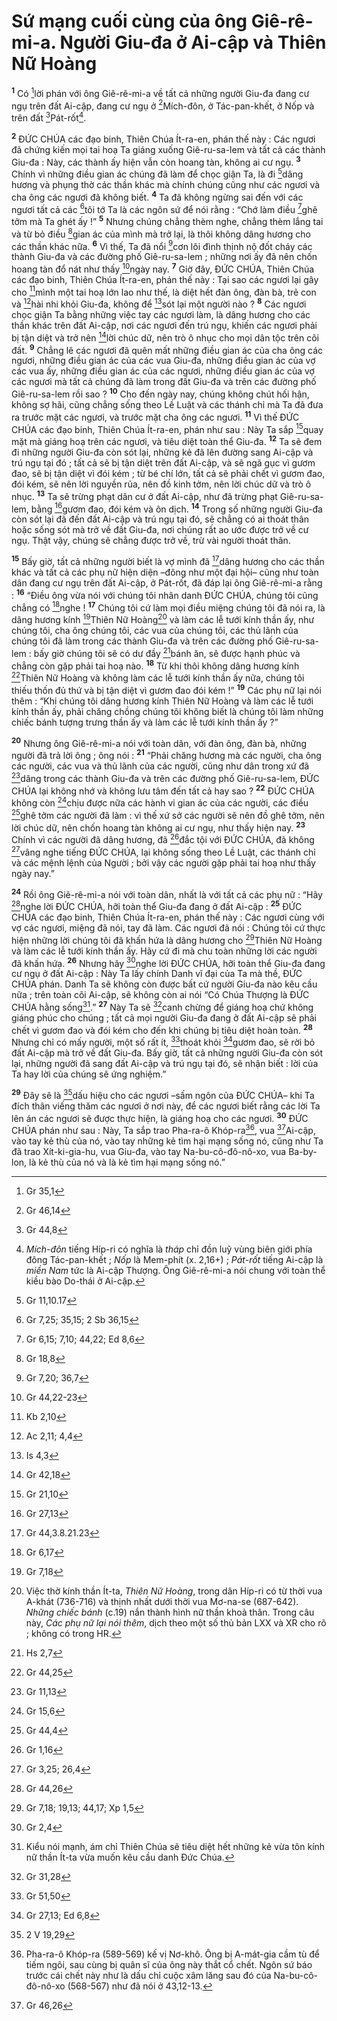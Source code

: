 # Sứ mạng cuối cùng của ông Giê-rê-mi-a. Người Giu-đa ở Ai-cập và Thiên Nữ Hoàng
<sup><b>1</b></sup> Có [^1*]lời phán với ông Giê-rê-mi-a về tất cả những người Giu-đa đang cư ngụ trên đất Ai-cập, đang cư ngụ ở [^2*]Mích-đôn, ở Tác-pan-khết, ở Nốp và trên đất [^3*]Pát-rốt[^1].

<sup><b>2</b></sup> ĐỨC CHÚA các đạo binh, Thiên Chúa Ít-ra-en, phán thế này : Các ngươi đã chứng kiến mọi tai hoạ Ta giáng xuống Giê-ru-sa-lem và tất cả các thành Giu-đa : Này, các thành ấy hiện vẫn còn hoang tàn, không ai cư ngụ. <sup><b>3</b></sup> Chính vì những điều gian ác chúng đã làm để chọc giận Ta, là đi [^4*]dâng hương và phụng thờ các thần khác mà chính chúng cũng như các ngươi và cha ông các ngươi đã không biết. <sup><b>4</b></sup> Ta đã không ngừng sai đến với các ngươi tất cả các [^5*]tôi tớ Ta là các ngôn sứ để nói rằng : “Chớ làm điều [^6*]ghê tởm mà Ta ghét ấy !” <sup><b>5</b></sup> Nhưng chúng chẳng thèm nghe, chẳng thèm lắng tai và từ bỏ điều [^7*]gian ác của mình mà trở lại, là thôi không dâng hương cho các thần khác nữa. <sup><b>6</b></sup> Vì thế, Ta đã nổi [^8*]cơn lôi đình thịnh nộ đốt cháy các thành Giu-đa và các đường phố Giê-ru-sa-lem ; những nơi ấy đã nên chốn hoang tàn đổ nát như thấy [^9*]ngày nay. <sup><b>7</b></sup> Giờ đây, ĐỨC CHÚA, Thiên Chúa các đạo binh, Thiên Chúa Ít-ra-en, phán thế này : Tại sao các ngươi lại gây cho [^10*]mình một tai hoạ lớn lao như thế, là diệt hết đàn ông, đàn bà, trẻ con và [^11*]hài nhi khỏi Giu-đa, không để [^12*]sót lại một người nào ? <sup><b>8</b></sup> Các ngươi chọc giận Ta bằng những việc tay các ngươi làm, là dâng hương cho các thần khác trên đất Ai-cập, nơi các ngươi đến trú ngụ, khiến các ngươi phải bị tận diệt và trở nên [^13*]lời chúc dữ, nên trò ô nhục cho mọi dân tộc trên cõi đất. <sup><b>9</b></sup> Chẳng lẽ các ngươi đã quên mất những điều gian ác của cha ông các ngươi, những điều gian ác của các vua Giu-đa, những điều gian ác của vợ các vua ấy, những điều gian ác của các ngươi, những điều gian ác của vợ các ngươi mà tất cả chúng đã làm trong đất Giu-đa và trên các đường phố Giê-ru-sa-lem rồi sao ? <sup><b>10</b></sup> Cho đến ngày nay, chúng không chút hối hận, không sợ hãi, cũng chẳng sống theo Lề Luật và các thánh chỉ mà Ta đã đưa ra trước mặt các ngươi, và trước mặt cha ông các ngươi. <sup><b>11</b></sup> Vì thế ĐỨC CHÚA các đạo binh, Thiên Chúa Ít-ra-en, phán như sau : Này Ta sắp [^14*]quay mặt mà giáng hoạ trên các ngươi, và tiêu diệt toàn thể Giu-đa. <sup><b>12</b></sup> Ta sẽ đem đi những người Giu-đa còn sót lại, những kẻ đã lên đường sang Ai-cập và trú ngụ tại đó ; tất cả sẽ bị tận diệt trên đất Ai-cập, và sẽ ngã gục vì gươm đao, sẽ bị tận diệt vì đói kém ; từ bé chí lớn, tất cả sẽ phải chết vì gươm đao, đói kém, sẽ nên lời nguyền rủa, nên đồ kinh tởm, nên lời chúc dữ và trò ô nhục. <sup><b>13</b></sup> Ta sẽ trừng phạt dân cư ở đất Ai-cập, như đã trừng phạt Giê-ru-sa-lem, bằng [^15*]gươm đao, đói kém và ôn dịch. <sup><b>14</b></sup> Trong số những người Giu-đa còn sót lại đã đến đất Ai-cập và trú ngụ tại đó, sẽ chẳng có ai thoát thân hoặc sống sót mà trở về đất Giu-đa, nơi chúng rất ao ước được trở về cư ngụ. Thật vậy, chúng sẽ chẳng được trở về, trừ vài người thoát thân.

<sup><b>15</b></sup> Bấy giờ, tất cả những người biết là vợ mình đã [^16*]dâng hương cho các thần khác và tất cả các phụ nữ hiện diện –đông như một đại hội– cũng như toàn dân đang cư ngụ trên đất Ai-cập, ở Pát-rốt, đã đáp lại ông Giê-rê-mi-a rằng : <sup><b>16</b></sup> “Điều ông vừa nói với chúng tôi nhân danh ĐỨC CHÚA, chúng tôi cũng chẳng có [^17*]nghe ! <sup><b>17</b></sup> Chúng tôi cứ làm mọi điều miệng chúng tôi đã nói ra, là dâng hương kính [^18*]Thiên Nữ Hoàng[^2] và làm các lễ tưới kính thần ấy, như chúng tôi, cha ông chúng tôi, các vua của chúng tôi, các thủ lãnh của chúng tôi đã làm trong các thành Giu-đa và trên các đường phố Giê-ru-sa-lem : bấy giờ chúng tôi sẽ có dư đầy [^19*]bánh ăn, sẽ được hạnh phúc và chẳng còn gặp phải tai hoạ nào. <sup><b>18</b></sup> Từ khi thôi không dâng hương kính [^20*]Thiên Nữ Hoàng và không làm các lễ tưới kính thần ấy nữa, chúng tôi thiếu thốn đủ thứ và bị tận diệt vì gươm đao đói kém !” <sup><b>19</b></sup> Các phụ nữ lại nói thêm : “Khi chúng tôi dâng hương kính Thiên Nữ Hoàng và làm các lễ tưới kính thần ấy, phải chăng chồng chúng tôi không biết là chúng tôi làm những chiếc bánh tượng trưng thần ấy và làm các lễ tưới kính thần ấy ?”

<sup><b>20</b></sup> Nhưng ông Giê-rê-mi-a nói với toàn dân, với đàn ông, đàn bà, những người đã trả lời ông ; ông nói : <sup><b>21</b></sup> “Phải chăng hương mà các người, cha ông các người, các vua và thủ lãnh của các người, cũng như dân trong xứ đã [^21*]dâng trong các thành Giu-đa và trên các đường phố Giê-ru-sa-lem, ĐỨC CHÚA lại không nhớ và không lưu tâm đến tất cả hay sao ? <sup><b>22</b></sup> ĐỨC CHÚA không còn [^22*]chịu được nữa các hành vi gian ác của các người, các điều [^23*]ghê tởm các người đã làm : vì thế xứ sở các người sẽ nên đồ ghê tởm, nên lời chúc dữ, nên chốn hoang tàn không ai cư ngụ, như thấy hiện nay. <sup><b>23</b></sup> Chính vì các người đã dâng hương, đã [^24*]đắc tội với ĐỨC CHÚA, đã không [^25*]vâng nghe tiếng ĐỨC CHÚA, lại không sống theo Lề Luật, các thánh chỉ và các mệnh lệnh của Người ; bởi vậy các người gặp phải tai hoạ như thấy ngày nay.”

<sup><b>24</b></sup> Rồi ông Giê-rê-mi-a nói với toàn dân, nhất là với tất cả các phụ nữ : “Hãy [^26*]nghe lời ĐỨC CHÚA, hỡi toàn thể Giu-đa đang ở đất Ai-cập : <sup><b>25</b></sup> ĐỨC CHÚA các đạo binh, Thiên Chúa Ít-ra-en, phán thế này : Các ngươi cùng với vợ các ngươi, miệng đã nói, tay đã làm. Các ngươi đã nói : Chúng tôi cứ thực hiện những lời chúng tôi đã khấn hứa là dâng hương cho [^27*]Thiên Nữ Hoàng và làm các lễ tưới kính thần ấy. Hãy cứ đi mà chu toàn những lời các người đã khấn hứa. <sup><b>26</b></sup> Nhưng hãy [^28*]nghe lời ĐỨC CHÚA, hỡi toàn thể Giu-đa đang cư ngụ ở đất Ai-cập : Này Ta lấy chính Danh vĩ đại của Ta mà thề, ĐỨC CHÚA phán. Danh Ta sẽ không còn được bất cứ người Giu-đa nào kêu cầu nữa ; trên toàn cõi Ai-cập, sẽ không còn ai nói “Có Chúa Thượng là ĐỨC CHÚA hằng sống[^3].” <sup><b>27</b></sup> Này Ta sẽ [^29*]canh chừng để giáng hoạ chứ không giáng phúc cho chúng ; tất cả mọi người Giu-đa đang ở đất Ai-cập sẽ phải chết vì gươm đao và đói kém cho đến khi chúng bị tiêu diệt hoàn toàn. <sup><b>28</b></sup> Nhưng chỉ có mấy người, một số rất ít, [^30*]thoát khỏi [^31*]gươm đao, sẽ rời bỏ đất Ai-cập mà trở về đất Giu-đa. Bấy giờ, tất cả những người Giu-đa còn sót lại, những người đã sang đất Ai-cập và trú ngụ tại đó, sẽ nhận biết : lời của Ta hay lời của chúng sẽ ứng nghiệm.”

<sup><b>29</b></sup> Đây sẽ là [^32*]dấu hiệu cho các ngươi –sấm ngôn của ĐỨC CHÚA– khi Ta đích thân viếng thăm các ngươi ở nơi này, để các ngươi biết rằng các lời Ta lên án các ngươi sẽ được thực hiện, là giáng hoạ cho các ngươi. <sup><b>30</b></sup> ĐỨC CHÚA phán như sau : Này, Ta sắp trao Pha-ra-ô Khóp-ra[^4], vua [^33*]Ai-cập, vào tay kẻ thù của nó, vào tay những kẻ tìm hại mạng sống nó, cũng như Ta đã trao Xít-ki-gia-hu, vua Giu-đa, vào tay Na-bu-cô-đô-nô-xo, vua Ba-by-lon, là kẻ thù của nó và là kẻ tìm hại mạng sống nó.”

[^1]: <i>Mích-đôn</i> tiếng Híp-ri có nghĩa là <i>tháp</i> chỉ đồn luỹ vùng biên giới phía đông Tác-pan-khết ; <i>Nốp</i> là Mem-phít (x. 2,16+) ; <i>Pát-rốt</i> tiếng Ai-cập là <i>miền Nam</i> tức là Ai-cập Thượng. Ông Giê-rê-mi-a nói chung với toàn thể kiều bào Do-thái ở Ai-cập.
[^2]: Việc thờ kính thần Ít-ta, <i>Thiên Nữ Hoàng</i>, trong dân Híp-ri có từ thời vua A-khát (736-716) và thịnh nhất dưới thời vua Mơ-na-se (687-642). <i>Những chiếc bánh</i> (c.19) nắn thành hình nữ thần khoả thân. Trong câu này, <i>Các phụ nữ lại nói thêm</i>, dịch theo một số thủ bản LXX và XR cho rõ ; không có trong HR.
[^3]: Kiểu nói mạnh, ám chỉ Thiên Chúa sẽ tiêu diệt hết những kẻ vừa tôn kính nữ thần Ít-ta vừa muốn kêu cầu danh Đức Chúa.
[^4]: Pha-ra-ô Khóp-ra (589-569) kế vị Nơ-khô. Ông bị A-mát-gia cầm tù để tiếm ngôi, sau cùng bị quân sĩ của ông này thắt cổ chết. Ngôn sứ báo trước cái chết này như là dấu chỉ cuộc xâm lăng sau đó của Na-bu-cô-đô-nô-xo (568-567) như đã nói ở 43,12-13.
[^1*]: Gr 35,1
[^2*]: Gr 46,14
[^3*]: Gr 44,8
[^4*]: Gr 11,10.17
[^5*]: Gr 7,25; 35,15; 2 Sb 36,15
[^6*]: Gr 6,15; 7,10; 44,22; Ed 8,6
[^7*]: Gr 18,8
[^8*]: Gr 7,20; 36,7
[^9*]: Gr 44,22-23
[^10*]: Kb 2,10
[^11*]: Ac 2,11; 4,4
[^12*]: Is 4,3
[^13*]: Gr 42,18
[^14*]: Gr 21,10
[^15*]: Gr 27,13
[^16*]: Gr 44,3.8.21.23
[^17*]: Gr 6,17
[^18*]: Gr 7,18
[^19*]: Hs 2,7
[^20*]: Gr 44,25
[^21*]: Gr 11,13
[^22*]: Gr 15,6
[^23*]: Gr 44,4
[^24*]: Gr 1,16
[^25*]: Gr 3,25; 26,4
[^26*]: Gr 44,26
[^27*]: Gr 7,18; 19,13; 44,17; Xp 1,5
[^28*]: Gr 2,4
[^29*]: Gr 31,28
[^30*]: Gr 51,50
[^31*]: Gr 27,13; Ed 6,8
[^32*]: 2 V 19,29
[^33*]: Gr 46,26
